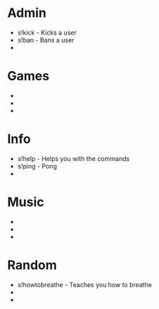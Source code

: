 # Admin
- s!kick - Kicks a user
- s!ban - Bans a user
-

# Games
-
-
-

# Info
- s!help - Helps you with the commands
- s!ping - Pong
-

# Music
-
-
-

# Random
- s!howtobreathe - Teaches you how to breathe
-
-
